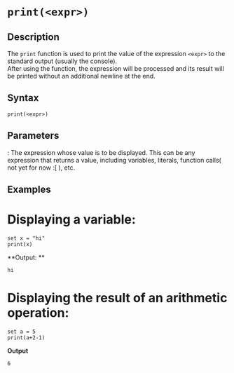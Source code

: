 # `print(<expr>)`

## Description
The `print` function is used to print the value of the expression `<expr>` to the standard output (usually the console). <br> 
After using the function, the expression will be processed and its result will be printed without an additional newline at the end.<br>

## Syntax
```plaintext
print(<expr>)
```

## Parameters
<expr>: The expression whose value is to be displayed. This can be any expression that returns a value, including variables, literals, function calls( not yet for now :[ ), etc.<br>

## Examples
# Displaying a variable:<br>
```plaintext
set x = "hi"
print(x)
```

**Output: ** <br>
```plaintext
hi
```

# Displaying the result of an arithmetic operation:<br>
```plaintext
set a = 5
print(a+2-1)
```

**Output**<br>

```plaintext
6
```



